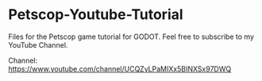 # Petscop-Youtube-Tutorial
Files for the Petscop game tutorial for GODOT.
Feel free to subscribe to my YouTube Channel.

Channel:
https://www.youtube.com/channel/UCQZyLPaMIXx5BINXSx97DWQ
